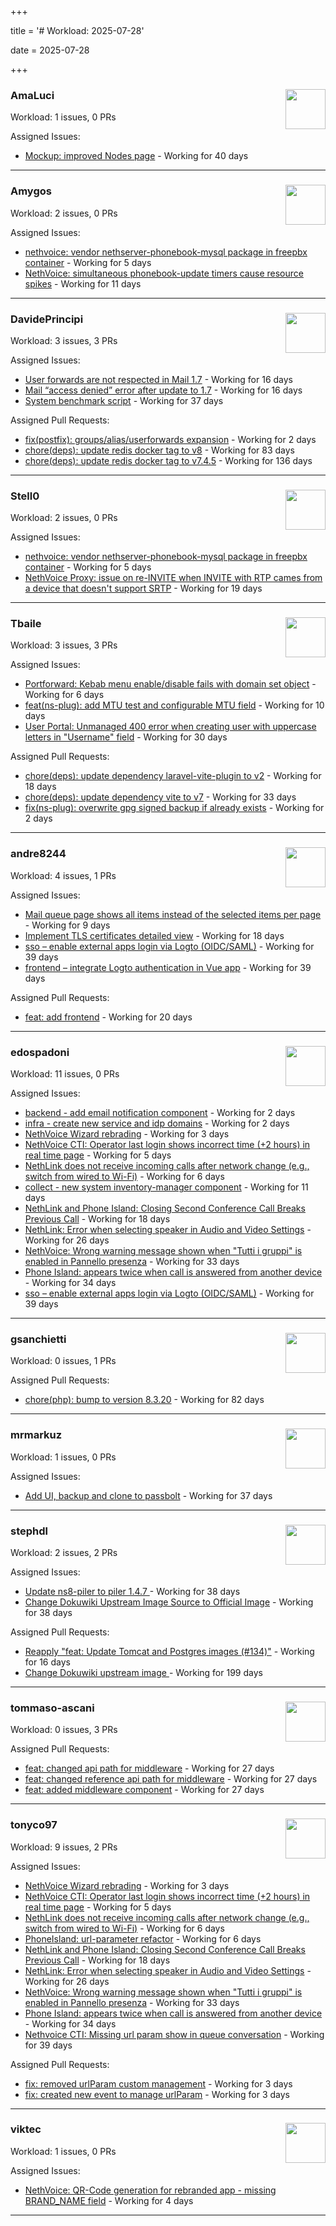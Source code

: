 +++

title = '# Workload: 2025-07-28'

date = 2025-07-28

+++

### AmaLuci <img src='https://avatars.githubusercontent.com/u/166636295?v=4&s=64' width='64' height='64' style='float:right;' /> ###
Workload: 1 issues, 0 PRs


Assigned Issues:
- [Mockup: improved Nodes page](https://github.com/NethServer/dev/issues/7507) - Working for 40 days
---

### Amygos <img src='https://avatars.githubusercontent.com/u/510232?v=4&s=64' width='64' height='64' style='float:right;' /> ###
Workload: 2 issues, 0 PRs


Assigned Issues:
- [nethvoice: vendor nethserver-phonebook-mysql package in freepbx container](https://github.com/NethServer/dev/issues/7564) - Working for 5 days
- [NethVoice: simultaneous phonebook-update timers cause resource spikes](https://github.com/NethServer/dev/issues/7555) - Working for 11 days
---

### DavidePrincipi <img src='https://avatars.githubusercontent.com/u/2920838?v=4&s=64' width='64' height='64' style='float:right;' /> ###
Workload: 3 issues, 3 PRs


Assigned Issues:
- [User forwards are not respected in Mail 1.7](https://github.com/NethServer/dev/issues/7553) - Working for 16 days
- [Mail “access denied” error after update to 1.7](https://github.com/NethServer/dev/issues/7552) - Working for 16 days
- [System benchmark script](https://github.com/NethServer/dev/issues/7519) - Working for 37 days

Assigned Pull Requests:
- [fix(postfix): groups/alias/userforwards expansion](https://github.com/NethServer/ns8-mail/pull/195) - Working for 2 days
- [chore(deps): update redis docker tag to v8](https://github.com/NethServer/ns8-core/pull/874) - Working for 83 days
- [chore(deps): update redis docker tag to v7.4.5](https://github.com/NethServer/ns8-core/pull/830) - Working for 136 days
---

### Stell0 <img src='https://avatars.githubusercontent.com/u/4547897?v=4&s=64' width='64' height='64' style='float:right;' /> ###
Workload: 2 issues, 0 PRs


Assigned Issues:
- [nethvoice: vendor nethserver-phonebook-mysql package in freepbx container](https://github.com/NethServer/dev/issues/7564) - Working for 5 days
- [NethVoice Proxy: issue on re-INVITE when INVITE with RTP cames from a device that doesn't support SRTP](https://github.com/NethServer/dev/issues/7546) - Working for 19 days
---

### Tbaile <img src='https://avatars.githubusercontent.com/u/8052641?v=4&s=64' width='64' height='64' style='float:right;' /> ###
Workload: 3 issues, 3 PRs


Assigned Issues:
- [Portforward: Kebab menu enable/disable fails with domain set object](https://github.com/NethServer/nethsecurity/issues/1312) - Working for 6 days
- [feat(ns-plug): add MTU test and configurable MTU field](https://github.com/NethServer/nethsecurity/issues/1310) - Working for 10 days
- [User Portal: Unmanaged 400 error when creating user with uppercase letters in "Username" field](https://github.com/NethServer/dev/issues/7532) - Working for 30 days

Assigned Pull Requests:
- [chore(deps): update dependency laravel-vite-plugin to v2](https://github.com/nethesis/parceler/pull/91) - Working for 18 days
- [chore(deps): update dependency vite to v7](https://github.com/nethesis/parceler/pull/84) - Working for 33 days
- [fix(ns-plug): overwrite gpg signed backup if already exists](https://github.com/NethServer/nethsecurity/pull/1318) - Working for 2 days
---

### andre8244 <img src='https://avatars.githubusercontent.com/u/4612169?v=4&s=64' width='64' height='64' style='float:right;' /> ###
Workload: 4 issues, 1 PRs


Assigned Issues:
- [Mail queue page shows all items instead of the selected items per page](https://github.com/NethServer/dev/issues/7557) - Working for 9 days
- [Implement TLS certificates detailed view](https://github.com/NethServer/dev/issues/7548) - Working for 18 days
- [sso – enable external apps login via Logto (OIDC/SAML)](https://github.com/NethServer/my/issues/5) - Working for 39 days
- [frontend – integrate Logto authentication in Vue app](https://github.com/NethServer/my/issues/3) - Working for 39 days

Assigned Pull Requests:
- [feat: add frontend](https://github.com/NethServer/my/pull/6) - Working for 20 days
---

### edospadoni <img src='https://avatars.githubusercontent.com/u/6152486?v=4&s=64' width='64' height='64' style='float:right;' /> ###
Workload: 11 issues, 0 PRs


Assigned Issues:
- [backend - add email notification component](https://github.com/NethServer/my/issues/10) - Working for 2 days
- [infra - create new service and idp domains](https://github.com/NethServer/my/issues/9) - Working for 2 days
- [NethVoice Wizard rebrading](https://github.com/NethServer/dev/issues/7571) - Working for 3 days
- [NethVoice CTI: Operator last login shows incorrect time (+2 hours) in real time page](https://github.com/NethServer/dev/issues/7565) - Working for 5 days
- [NethLink does not receive incoming calls after network change (e.g., switch from wired to Wi-Fi)](https://github.com/NethServer/dev/issues/7561) - Working for 6 days
- [collect - new system inventory-manager component](https://github.com/NethServer/my/issues/7) - Working for 11 days
- [NethLink and Phone Island: Closing Second Conference Call Breaks Previous Call](https://github.com/NethServer/dev/issues/7550) - Working for 18 days
- [NethLink: Error when selecting speaker in Audio and Video Settings](https://github.com/NethServer/dev/issues/7538) - Working for 26 days
- [NethVoice: Wrong warning message shown when "Tutti i gruppi" is enabled in Pannello presenza](https://github.com/NethServer/dev/issues/7523) - Working for 33 days
- [Phone Island: appears twice when call is answered from another device](https://github.com/NethServer/dev/issues/7521) - Working for 34 days
- [sso – enable external apps login via Logto (OIDC/SAML)](https://github.com/NethServer/my/issues/5) - Working for 39 days
---

### gsanchietti <img src='https://avatars.githubusercontent.com/u/804596?v=4&s=64' width='64' height='64' style='float:right;' /> ###
Workload: 0 issues, 1 PRs


Assigned Pull Requests:
- [chore(php): bump to version 8.3.20](https://github.com/NethServer/ns8-webtop/pull/120) - Working for 82 days
---

### mrmarkuz <img src='https://avatars.githubusercontent.com/u/31746411?v=4&s=64' width='64' height='64' style='float:right;' /> ###
Workload: 1 issues, 0 PRs


Assigned Issues:
- [Add UI, backup and clone to passbolt](https://github.com/NethServer/dev/issues/7518) - Working for 37 days
---

### stephdl <img src='https://avatars.githubusercontent.com/u/3164851?v=4&s=64' width='64' height='64' style='float:right;' /> ###
Workload: 2 issues, 2 PRs


Assigned Issues:
- [Update ns8-piler to piler 1.4.7 ](https://github.com/NethServer/dev/issues/7516) - Working for 38 days
- [Change Dokuwiki Upstream Image Source to Official Image](https://github.com/NethServer/dev/issues/7514) - Working for 38 days

Assigned Pull Requests:
- [Reapply "feat: Update Tomcat and Postgres images (#134)"](https://github.com/NethServer/ns8-webtop/pull/145) - Working for 16 days
- [Change Dokuwiki upstream image ](https://github.com/NethServer/ns8-dokuwiki/pull/37) - Working for 199 days
---

### tommaso-ascani <img src='https://avatars.githubusercontent.com/u/31596042?v=4&s=64' width='64' height='64' style='float:right;' /> ###
Workload: 0 issues, 3 PRs


Assigned Pull Requests:
- [feat: changed api path for middleware](https://github.com/nethesis/nethvoice-cti/pull/317) - Working for 27 days
- [feat: changed reference api path for middleware](https://github.com/nethesis/phone-island/pull/103) - Working for 27 days
- [feat: added middleware component](https://github.com/nethesis/ns8-nethvoice/pull/493) - Working for 27 days
---

### tonyco97 <img src='https://avatars.githubusercontent.com/u/36625268?v=4&s=64' width='64' height='64' style='float:right;' /> ###
Workload: 9 issues, 2 PRs


Assigned Issues:
- [NethVoice Wizard rebrading](https://github.com/NethServer/dev/issues/7571) - Working for 3 days
- [NethVoice CTI: Operator last login shows incorrect time (+2 hours) in real time page](https://github.com/NethServer/dev/issues/7565) - Working for 5 days
- [NethLink does not receive incoming calls after network change (e.g., switch from wired to Wi-Fi)](https://github.com/NethServer/dev/issues/7561) - Working for 6 days
- [PhoneIsland: url-parameter refactor](https://github.com/NethServer/dev/issues/7559) - Working for 6 days
- [NethLink and Phone Island: Closing Second Conference Call Breaks Previous Call](https://github.com/NethServer/dev/issues/7550) - Working for 18 days
- [NethLink: Error when selecting speaker in Audio and Video Settings](https://github.com/NethServer/dev/issues/7538) - Working for 26 days
- [NethVoice: Wrong warning message shown when "Tutti i gruppi" is enabled in Pannello presenza](https://github.com/NethServer/dev/issues/7523) - Working for 33 days
- [Phone Island: appears twice when call is answered from another device](https://github.com/NethServer/dev/issues/7521) - Working for 34 days
- [Nethvoice CTI: Missing url param show in queue conversation](https://github.com/NethServer/dev/issues/7512) - Working for 39 days

Assigned Pull Requests:
- [fix: removed urlParam custom management](https://github.com/nethesis/nethvoice-cti/pull/327) - Working for 3 days
- [fix: created new event to manage urlParam](https://github.com/NethServer/nethlink/pull/69) - Working for 3 days
---

### viktec <img src='https://avatars.githubusercontent.com/u/48328088?v=4&s=64' width='64' height='64' style='float:right;' /> ###
Workload: 1 issues, 0 PRs


Assigned Issues:
- [NethVoice: QR-Code generation for rebranded app - missing BRAND_NAME field](https://github.com/NethServer/dev/issues/7568) - Working for 4 days
---


